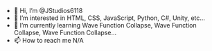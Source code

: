 - 👋 Hi, I’m @JStudios6118
- 👀 I’m interested in HTML, CSS, JavaScript, Python, C#, Unity, etc...
- 🌱 I’m currently learning Wave Function Collapse, Wave Function Collapse, Wave Function Collapse...
- 📫 How to reach me N/A

<!---
JStudios6118/JStudios6118 is a ✨ special ✨ repository because its `README.md` (this file) appears on your GitHub profile.
You can click the Preview link to take a look at your changes.
--->
